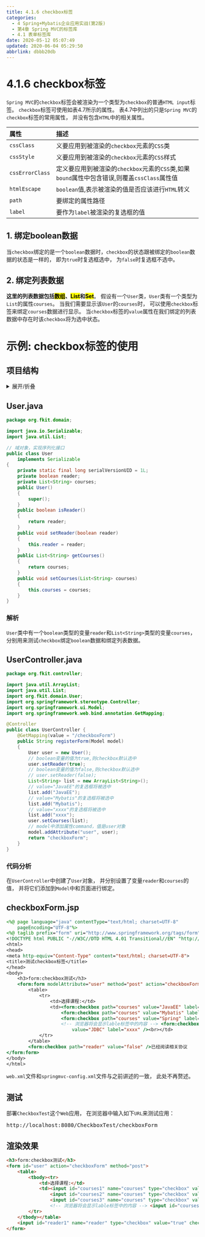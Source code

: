 ```yaml
---
title: 4.1.6 checkbox标签
categories: 
  - 4 Spring+Mybatis企业应用实战(第2版)
  - 第4章 Spring MVC的标签库
  - 4.1 表单标签库
date: 2020-05-12 05:07:49
updated: 2020-06-04 05:29:50
abbrlink: dbbb20db
---
```

# 4.1.6 checkbox标签
`Spring MVC`的`checkbox`标签会被渲染为一个类型为`checkbox`的普通`HTML input`标签。
`checkbox`标签可使用如表4.7所示的属性。 表4.7中列出的只是`Spring MVC`的`checkbox`标签的常用属性， 并没有包含`HTML`中的相关属性。

|属性|描述|
|:--|:--|
|`cssClass`|义要应用到被渲染的`checkbox`元素的`CSS`类|
|`cssStyle`|义要应用到被渲染的`checkbox`元素的`CSS`样式|
|`cssErrorClass`|定义要应用到被渲染的`checkbox`元素的`CSS`类,如果`bound`属性中包含错误,则覆盖`cssClass`属性值|
|`htmlEscape`|`boolean`值,表示被渲染的值是否应该进行`HTML`转义|
|`path`|要绑定的属性路径|
|`label`|要作为`label`被渲染的复选框的值|

## 1. 绑定boolean数据
当`checkbox`绑定的是一个`boolean`数据时，`checkbox`的状态跟被绑定的`boolean`数据的状态是一样的， 即为`true`时复选框选中， 为`false`时复选框不选中。
## 2. 绑定列表数据
**这里的列表数据包括<mark>数组</mark>、<mark>List</mark>和<mark>Set</mark>**。 
假设有一个`User`类，`User`类有一个类型为`List`的属性`courses`。 当我们需要显示该`User`的`courses`时， 可以使用`checkbox`标签来绑定`courses`数据进行显示。 当`checkbox`标签的`value`属性在我们绑定的列表数据中存在时该`checkbox`将为选中状态。

# 示例: checkbox标签的使用
## 项目结构
<details><summary>展开/折叠</summary><pre>
G:\Desktop\随书源码\Spring+Mybatis企业应用实战(第2版)\codes\04\CheckboxTest
├─src\
│ └─org\
│   └─fkit\
│     ├─controller\
│     │ └─UserController.java
│     └─domain\
│       └─User.java
└─WebContent\
  ├─META-INF\
  │ └─MANIFEST.MF
  └─WEB-INF\
    ├─content\
    │ └─checkboxForm.jsp
    ├─lib\
    │ ├─commons-logging-1.2.jar
    │ ├─spring-aop-5.0.1.RELEASE.jar
    │ ├─spring-aspects-5.0.1.RELEASE.jar
    │ ├─spring-beans-5.0.1.RELEASE.jar
    │ ├─spring-context-5.0.1.RELEASE.jar
    │ ├─spring-context-indexer-5.0.1.RELEASE.jar
    │ ├─spring-context-support-5.0.1.RELEASE.jar
    │ ├─spring-core-5.0.1.RELEASE.jar
    │ ├─spring-expression-5.0.1.RELEASE.jar
    │ ├─spring-instrument-5.0.1.RELEASE.jar
    │ ├─spring-jcl-5.0.1.RELEASE.jar
    │ ├─spring-jdbc-5.0.1.RELEASE.jar
    │ ├─spring-jms-5.0.1.RELEASE.jar
    │ ├─spring-messaging-5.0.1.RELEASE.jar
    │ ├─spring-orm-5.0.1.RELEASE.jar
    │ ├─spring-oxm-5.0.1.RELEASE.jar
    │ ├─spring-test-5.0.1.RELEASE.jar
    │ ├─spring-tx-5.0.1.RELEASE.jar
    │ ├─spring-web-5.0.1.RELEASE.jar
    │ ├─spring-webflux-5.0.1.RELEASE.jar
    │ ├─spring-webmvc-5.0.1.RELEASE.jar
    │ └─spring-websocket-5.0.1.RELEASE.jar
    ├─springmvc-config.xml
    └─web.xml
</pre></details>

## User.java
```java
package org.fkit.domain;

import java.io.Serializable;
import java.util.List;

// 域对象，实现序列化接口
public class User
    implements Serializable
{
    private static final long serialVersionUID = 1L;
    private boolean reader;
    private List<String> courses;
    public User()
    {
        super();
    }
    public boolean isReader()
    {
        return reader;
    }
    public void setReader(boolean reader)
    {
        this.reader = reader;
    }
    public List<String> getCourses()
    {
        return courses;
    }
    public void setCourses(List<String> courses)
    {
        this.courses = courses;
    }
}
```
### 解析
`User`类中有一个`boolean`类型的变量`reader`和`List<String>`类型的变量`courses`， 分别用来测试`checkbox`绑定`boolean`数据和绑定列表数据。
## UserController.java
```java
package org.fkit.controller;

import java.util.ArrayList;
import java.util.List;
import org.fkit.domain.User;
import org.springframework.stereotype.Controller;
import org.springframework.ui.Model;
import org.springframework.web.bind.annotation.GetMapping;

@Controller
public class UserController {
    @GetMapping(value = "/checkboxForm")
    public String registerForm(Model model)
    {
        User user = new User();
        // boolean变量的值为true,则checkbox默认选中
        user.setReader(true);
        // boolean变量的值为false,则checkbox默认选中
        // user.setReader(false);
        List<String> list = new ArrayList<String>();
        // value="JavaEE"的复选框将被选中
        list.add("JavaEE");
        // value="Mybatis"的复选框将被选中
        list.add("Mybatis");
        // value="xxxx"的复选框将被选中
        list.add("xxxx");
        user.setCourses(list);
        // model中添加属性command，值是user对象
        model.addAttribute("user", user);
        return "checkboxForm";
    }
}
```
### 代码分析
在`UserController`中创建了`User`对象， 并分别设置了变量`reader`和`courses`的值， 并将它们添加到`Model`中和页面进行绑定。
## checkboxForm.jsp
```jsp
<%@ page language="java" contentType="text/html; charset=UTF-8"
    pageEncoding="UTF-8"%>
<%@ taglib prefix="form" uri="http://www.springframework.org/tags/form"%>
<!DOCTYPE html PUBLIC "-//W3C//DTD HTML 4.01 Transitional//EN" "http://www.w3.org/TR/html4/loose.dtd">
<html>
<head>
<meta http-equiv="Content-Type" content="text/html; charset=UTF-8">
<title>测试checkbox标签</title>
</head>
<body>
    <h3>form:checkbox测试</h3>
    <form:form modelAttribute="user" method="post" action="checkboxForm">
        <table>
            <tr>
                <td>选择课程:</td>
                <td><form:checkbox path="courses" value="JavaEE" label="JavaEE" /><br>
                    <form:checkbox path="courses" value="Mybatis" label="Mybatis" /><br>
                    <form:checkbox path="courses" value="Spring" label="Spring" /><br>
                    <!-- 浏览器将会显示lable标签中的内容 --> <form:checkbox path="courses"
                        value="JDBC" label="xxxx" /><br></td>
            </tr>
        </table>
        <form:checkbox path="reader" value="false" />已经阅读相关协议
</form:form>
</body>
</html>
```
`web.xml`文件和`springmvc-config.xml`文件与之前讲述的一致， 此处不再赘述。 
## 测试
部署`CheckboxTest`这个`Web`应用， 在浏览器中输入如下`URL`来测试应用：
<pre>
http://localhost:8080/CheckboxTest/checkboxForm
</pre>
## 渲染效果

```html
<h3>form:checkbox测试</h3>
<form id="user" action="checkboxForm" method="post">
    <table>
        <tbody><tr>
            <td>选择课程:</td>
            <td><input id="courses1" name="courses" type="checkbox" value="JavaEE" checked="checked"><label for="courses1">JavaEE</label><input type="hidden" name="_courses" value="on"><br>
                <input id="courses2" name="courses" type="checkbox" value="Mybatis" checked="checked"><label for="courses2">Mybatis</label><input type="hidden" name="_courses" value="on"><br>
                <input id="courses3" name="courses" type="checkbox" value="Spring"><label for="courses3">Spring</label><input type="hidden" name="_courses" value="on"><br>
                <!-- 浏览器将会显示lable标签中的内容 --> <input id="courses4" name="courses" type="checkbox" value="JDBC"><label for="courses4">xxxx</label><input type="hidden" name="_courses" value="on"><br></td>
        </tr>
    </tbody></table>
    <input id="reader1" name="reader" type="checkbox" value="true" checked="checked"><input type="hidden" name="_reader" value="on">已经阅读相关协议
</form>
```
